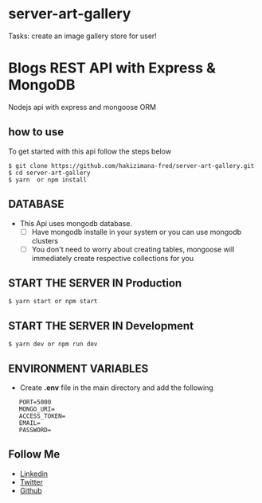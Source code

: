 # server-art-gallery

Tasks:  create an image gallery store for user!
# Blogs REST API with Express & MongoDB

Nodejs api with express and mongoose ORM

## how to use

To get started with this api follow the steps below

```shell
$ git clone https://github.com/hakizimana-fred/server-art-gallery.git
$ cd server-art-gallery
$ yarn  or npm install
```

## DATABASE

- This Api uses mongodb database.
  - [ ] Have mongodb installe in your system or you can use mongodb clusters
  - [ ] You don't need to worry about creating tables, mongoose will immediately create respective collections for you

## START THE SERVER IN Production

```shell
$ yarn start or npm start

```


## START THE SERVER IN Development

```shell
$ yarn dev or npm run dev

```

## ENVIRONMENT VARIABLES

- Create **.env** file in the main directory and add the following

```shell
   PORT=5000
   MONGO_URI=
   ACCESS_TOKEN=
   EMAIL=
   PASSWORD=
```

## Follow Me

- [Linkedin](https://www.linkedin.com/in/hakifred/)
- [Twitter](https://twitter.com/hakifred201)
- [Github](https://github.com/hakizimana-fred)


